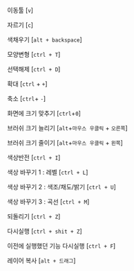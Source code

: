 이동툴 [`v`]

자르기 [`c`]

색채우기 [`alt + backspace`]

모양변형 [`ctrl + T`]

선택해제 [`ctrl + D`]

확대 [`ctrl` + `+`]

축소 [`ctrl`+ `-`]

화면에 크기 맞추기 [`ctrl`+`0`]

브러쉬 크기 늘리기 [`alt`+`마우스 우클릭` + `오른쪽`]

브러쉬 크기 줄이기 [`alt`+`마우스 우클릭` + `왼쪽`]

색상반전 [`ctrl + I`]

색상 바꾸기 1 : 레벨 [`ctrl + L`]

색상 바꾸기 2 : 색조/채도/밝기 [`ctrl + U`]

색상 바꾸기 3 : 곡선 [`ctrl + M`]

되돌리기 [`ctrl + Z`]

다시실행 [`ctrl + shit + Z`]

이전에 실행했던 기능 다시실행 [`ctrl + F`]

레이어 복사 [`alt + 드래그`]
